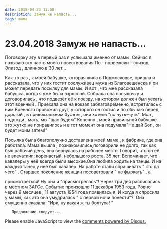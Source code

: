 ```yaml
---
date: 2018-04-23 12:58
description: Замуж не напасть...
tags: mama
---
```

# 23.04.2018 Замуж не напасть...

Поговорку  эту в первый раз я услышала именно от мамы. Сейчас я называю эту часть моего повествования.По - норвежски  - эпизод.  Эпизод , длинною в 30 лет... 

  Как-то  раз , к моей бабушке, которая жила в Подмосковье, пришла и рассказала, что у них гостит сослуживец мужа из Благовещенска и он может передать посылку для мамы. И вот , что мне рассказала бабушка, когда я уже была взрослой. Собрала она посылочку и договорилась , что подвезёт её к поезду, на котором должен был уехать этот военный . Приехала она на вокзал заблаговременно, встретилась с ним.Военного провожал друг, у которого он гостил и по обычаю перед дорогой , в привокзальном буфете , они  хотели  "по чуть-чуть". Мол , подожди , мать, мы "щас будем" Конечно , моей правильной бабушке это жутко не понравилось и в тот момент она подумала"Не дай Бог , он будет моим зятем!" 

 Посылка была благополучно доставлена моей маме , к фабрике, где она работала. Мама вышла , познакомились,поговорили не долго, так как был рабочий день, она вернулась на рабочее место. Говорит, что он её не впечатлил: коренастый, небольшого роста, 35 лет. Вспоминает, что кавалеры у неё всегда были высокие.Она любила ходить на танцы. И на каждый танец у неё был кавалер.  На работе стали спрашивать " кто  да чего" . Старшее поколение женщин посоветовали " не фыркать" , а 

присмотреться! Ну она и "присмотрелась"! Через три дня расписались в местном ЗАГСе. Событие произошло 11 декабря 1953 года. Ровно через 9 месяцев , 11 августа 1954 года появилась я. И когда я спросила у мамы,  как это она умудрилась " с первой ночи понести"?. Она смущенно сказала: "Ирк, ну какая ж ты болтуха! "

 

       Продолжение следует....


<div id="disqus_thread"></div>
<script>
    /**
    *  RECOMMENDED CONFIGURATION VARIABLES: EDIT AND UNCOMMENT THE SECTION BELOW TO INSERT DYNAMIC VALUES FROM YOUR PLATFORM OR CMS.
    *  LEARN WHY DEFINING THESE VARIABLES IS IMPORTANT: https://disqus.com/admin/universalcode/#configuration-variables    */
    /*
    var disqus_config = function () {
    this.page.url = PAGE_URL;  // Replace PAGE_URL with your page's canonical URL variable
    this.page.identifier = PAGE_IDENTIFIER; // Replace PAGE_IDENTIFIER with your page's unique identifier variable
    };
    */
    (function() { // DON'T EDIT BELOW THIS LINE
    var d = document, s = d.createElement('script');
    s.src = 'https://irina-blog-1.disqus.com/embed.js';
    s.setAttribute('data-timestamp', +new Date());
    (d.head || d.body).appendChild(s);
    })();
</script>
<noscript>Please enable JavaScript to view the <a href="https://disqus.com/?ref_noscript">comments powered by Disqus.</a></noscript>
